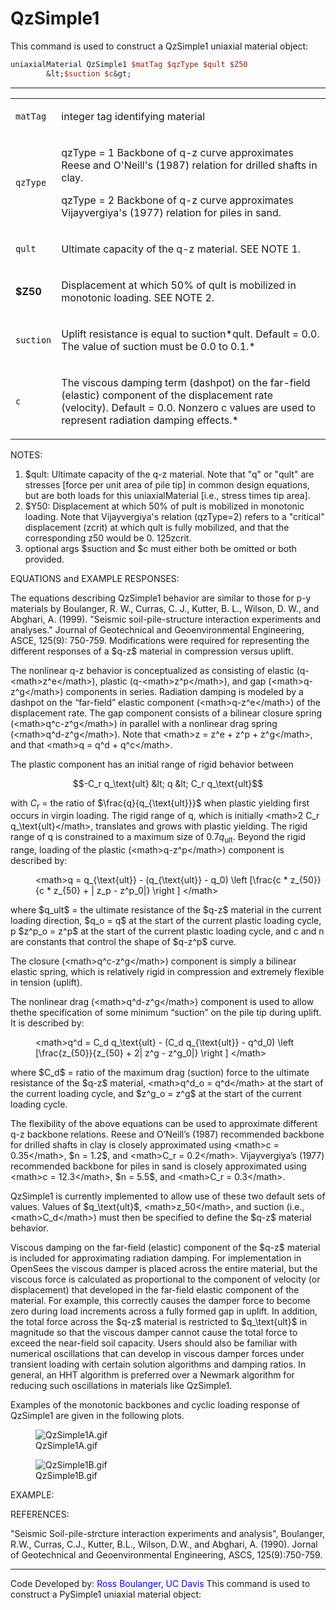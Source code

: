  # QzSimple1

<p>This command is used to construct a QzSimple1 uniaxial material
object:</p>

```tcl
uniaxialMaterial QzSimple1 $matTag $qzType $qult $Z50
        &lt;$suction $c&gt;
```
<hr />
<table>
<tbody>
<tr class="odd">
<td><code class="parameter-table-variable">matTag</code></td>
<td><p>integer tag identifying material</p></td>
</tr>
<tr class="even">
<td><code class="parameter-table-variable">qzType</code></td>
<td><p>qzType = 1 Backbone of q-z curve approximates Reese and O'Neill's
(1987) relation for drilled shafts in clay.</p>
<p>qzType = 2 Backbone of q-z curve approximates Vijayvergiya's (1977)
relation for piles in sand.</p></td>
</tr>
<tr class="odd">
<td><code class="parameter-table-variable">qult</code></td>
<td><p>Ultimate capacity of the q-z material. SEE NOTE 1.</p></td>
</tr>
<tr class="even">
<td><p><strong>$Z50</strong></p></td>
<td><p>Displacement at which 50% of qult is mobilized in monotonic
loading. SEE NOTE 2.</p></td>
</tr>
<tr class="odd">
<td><code class="parameter-table-variable">suction</code></td>
<td><p>Uplift resistance is equal to suction*qult. Default = 0.0. The
value of suction must be 0.0 to 0.1.*</p></td>
</tr>
<tr class="even">
<td><code class="parameter-table-variable">c</code></td>
<td><p>The viscous damping term (dashpot) on the far-field (elastic)
component of the displacement rate (velocity). Default = 0.0. Nonzero c
values are used to represent radiation damping effects.*</p></td>
</tr>
</tbody>
</table>
<p>NOTES:</p>
<ol>
<li>$qult: Ultimate capacity of the q-z material. Note that "q" or
"qult" are stresses [force per unit area of pile tip] in common design
equations, but are both loads for this uniaxialMaterial [i.e., stress
times tip area].</li>
<li>$Y50: Displacement at which 50% of pult is mobilized in monotonic
loading. Note that Vijayvergiya's relation (qzType=2) refers to a
"critical" displacement (zcrit) at which qult is fully mobilized, and
that the corresponding z50 would be 0. 125zcrit.</li>
<li>optional args $suction and $c must either both be omitted or both
provided.</li>
</ol>
<p>EQUATIONS and EXAMPLE RESPONSES:</p>
<p>The equations describing QzSimple1 behavior are similar to those for
p-y materials by Boulanger, R. W., Curras, C. J., Kutter, B. L., Wilson,
D. W., and Abghari, A. (1999). "Seismic soil-pile-structure interaction
experiments and analyses." Journal of Geotechnical and Geoenvironmental
Engineering, ASCE, 125(9): 750-759. Modifications were required for
representing the different responses of a $q-z$
material in compression versus uplift.</p>
<p>The nonlinear q-z behavior is conceptualized as consisting of elastic
(q-&lt;math&gt;z^e&lt;/math&gt;), plastic
(q-&lt;math&gt;z^p&lt;/math&gt;), and gap
(&lt;math&gt;q-z^g&lt;/math&gt;) components in series. Radiation damping
is modeled by a dashpot on the “far-field” elastic component
(&lt;math&gt;q-z^e&lt;/math&gt;) of the displacement rate. The gap
component consists of a bilinear closure spring
(&lt;math&gt;q^c-z^g&lt;/math&gt;) in parallel with a nonlinear drag
spring (&lt;math&gt;q^d-z^g&lt;/math&gt;). Note that &lt;math&gt;z = z^e
+ z^p + z^g&lt;/math&gt;, and that &lt;math&gt;q = q^d +
q^c&lt;/math&gt;.</p>
<p>The plastic component has an initial range of rigid behavior between

$$-C_r q_\text{ult} &lt; q &lt; C_r q_\text{ult}$$

with $C_r$ = the ratio of
$\frac{q}{q_{\text{ult}}}$ when plastic yielding
first occurs in virgin loading. The rigid range of q, which is initially
&lt;math&gt;2 C_r q_\text{ult}&lt;/math&gt;, translates and grows with
plastic yielding. The rigid range of q is constrained to a maximum size
of $0.7q_{\text{ult}}$. Beyond the rigid range,
loading of the plastic (&lt;math&gt;q-z^p&lt;/math&gt;) component is
described by:</p>
<dl>
<dt></dt>
<dd>
&lt;math&gt;q = q_{\text{ult}} - (q_{\text{ult}} - q_0) \left [\frac{c *
z_{50}}{c * z_{50} + | z_p - z^p_0|} \right ] &lt;/math&gt;
</dd>
</dl>
<p>where $q_ult$ = the ultimate resistance of the
$q-z$ material in the current loading direction,
$q_o = q$ at the start of the current plastic
loading cycle, p $z^p_o = z^p$ at the start of
the current plastic loading cycle, and c and n are constants that
control the shape of $q-z^p$ curve.</p>
<p>The closure (&lt;math&gt;q^c-z^g&lt;/math&gt;) component is simply a
bilinear elastic spring, which is relatively rigid in compression and
extremely flexible in tension (uplift).</p>
<p>The nonlinear drag (&lt;math&gt;q^d-z^g&lt;/math&gt;) component is
used to allow thethe specification of some minimum “suction” on the pile
tip during uplift. It is described by:</p>
<dl>
<dt></dt>
<dd>
&lt;math&gt;q^d = C_d q_\text{ult} - (C_d q_{\text{ult}} - q^d_0) \left
[\frac{z_{50}}{z_{50} + 2| z^g - z^g_0|} \right ] &lt;/math&gt;
</dd>
</dl>
<p>where $C_d$ = ratio of the maximum drag
(suction) force to the ultimate resistance of the
$q-z$ material, &lt;math&gt;q^d_o =
q^d&lt;/math&gt; at the start of the current loading cycle, and
$z^g_o = z^g$ at the start of the current loading
cycle.</p>
<p>The flexibility of the above equations can be used to approximate
different q-z backbone relations. Reese and O’Neill’s (1987) recommended
backbone for drilled shafts in clay is closely approximated using
&lt;math&gt;c = 0.35&lt;/math&gt;, $n = 1.2$, and
&lt;math&gt;C_r = 0.2&lt;/math&gt;. Vijayvergiya’s (1977) recommended
backbone for piles in sand is closely approximated using &lt;math&gt;c =
12.3&lt;/math&gt;, $n = 5.5$, and &lt;math&gt;C_r
= 0.3&lt;/math&gt;.</p>
<p>QzSimple1 is currently implemented to allow use of these two default
sets of values. Values of $q_\text{ult}$,
&lt;math&gt;z_50&lt;/math&gt;, and suction (i.e.,
&lt;math&gt;C_d&lt;/math&gt;) must then be specified to define the
$q-z$ material behavior.</p>
<p>Viscous damping on the far-field (elastic) component of the
$q-z$ material is included for approximating
radiation damping. For implementation in OpenSees the viscous damper is
placed across the entire material, but the viscous force is calculated
as proportional to the component of velocity (or displacement) that
developed in the far-field elastic component of the material. For
example, this correctly causes the damper force to become zero during
load increments across a fully formed gap in uplift. In addition, the
total force across the $q-z$ material is
restricted to $q_\text{ult}$ in magnitude so that
the viscous damper cannot cause the total force to exceed the near-field
soil capacity. Users should also be familiar with numerical oscillations
that can develop in viscous damper forces under transient loading with
certain solution algorithms and damping ratios. In general, an HHT
algorithm is preferred over a Newmark algorithm for reducing such
oscillations in materials like QzSimple1.</p>
<p>Examples of the monotonic backbones and cyclic loading response of
QzSimple1 are given in the following plots.</p>
<figure>
<img src="QzSimple1A.gif" title="QzSimple1A.gif" alt="QzSimple1A.gif" />
<figcaption aria-hidden="true">QzSimple1A.gif</figcaption>
</figure>
<figure>
<img src="QzSimple1B.gif" title="QzSimple1B.gif" alt="QzSimple1B.gif" />
<figcaption aria-hidden="true">QzSimple1B.gif</figcaption>
</figure>
<p>EXAMPLE:</p>
<p>REFERENCES:</p>
<p>"Seismic Soil-pile-strcture interaction experiments and analysis",
Boulanger, R.W., Curras, C.J., Kutter, B.L., Wilson, D.W., and Abghari,
A. (1990). Jornal of Geotechnical and Geoenvironmental Engineering,
ASCS, 125(9):750-759.</p>
<hr />
<p>Code Developed by: <span style="color:blue"> Ross Boulanger, UC
Davis </span>This command is used to construct a PySimple1
uniaxial material object:</p>
